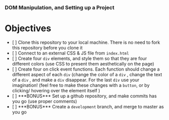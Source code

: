 ### DOM Manipulation, and Setting up a Project

<h1>Objectives</h1>
<ul>
    <li>[ ] Clone this repository to your local machine. There is no need to fork this repository before you clone it</li>
    <li>[ ] Connect to an external CSS & JS file from <code>index.html</code></li>
    <li>[ ] Create four <code>div</code> elements, and style them so that they are four different colors (use CSS to  present them aesthetically on the page)</li>
    <li>[ ] Create four on click event functions. Each function should change a different aspect of each <code>div</code> (change the color of a <code>div</code> , change the text of a <code>div</code> , and make a <code>div</code> disappear. For the last <code>div</code> use your imagination! (feel free to make these changes with a <code>button</code>, or by clicking/ hovering over the element itself )</li>
    <li>[ ] ***BONUS*** Set up a github repository, and make commits has you go (use proper comments)</li> 
    <li>[ ] ***BONUS*** Create a <code>development</code> branch, and merge to master as you go</li> 
</ul>
